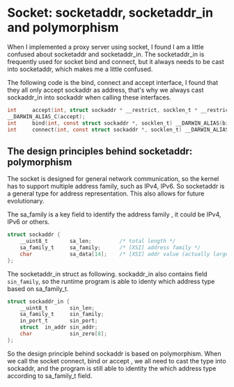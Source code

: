# Socket: socketaddr, socketaddr_in and polymorphism

When I implemented a proxy server using socket, I found I am a little confused about socketaddr and socketaddr_in.  The socketaddr_in is frequently used for socket bind and connect, but it always needs to be cast into socketaddr, which makes me a little confused.

The following code is the bind, connect and accept interface, I found that they all only accept sockaddr as address, that's why we always cast sockaddr_in into sockaddr when calling these interfaces. 

```C
int     accept(int, struct sockaddr * __restrict, socklen_t * __restrict)
__DARWIN_ALIAS_C(accept);
int     bind(int, const struct sockaddr *, socklen_t) __DARWIN_ALIAS(bind);
int     connect(int, const struct sockaddr *, socklen_t) __DARWIN_ALIAS_C(connect);
```

## The design principles behind socketaddr: polymorphism

The socket is designed for general network communication, so the kernel has to support multiple address family, such as IPv4, IPv6. So socketaddr is a general type for address representation. This also allows for future evolutionary.

The sa_family is a key field to identify the address family , it could be IPv4, IPv6 or others. 

```C
struct sockaddr {
	__uint8_t       sa_len;         /* total length */
	sa_family_t     sa_family;      /* [XSI] address family */
	char            sa_data[14];    /* [XSI] addr value (actually larger) */
};
```

The socketaddr_in struct as following. sockaddr_in also contains field `sin_family`, so the runtime program is able to identy which address type based on sa_family_t. 
```C
struct sockaddr_in {
	__uint8_t       sin_len;
	sa_family_t     sin_family;
	in_port_t       sin_port;
	struct  in_addr sin_addr;
	char            sin_zero[8];
};
```

So the design principle behind sockaddr is based on polymorphism. When we call the socket connect, bind or accept , we all need to cast the type into sockaddr, and the program is still able to identity the which address type according to sa_family_t field.   

